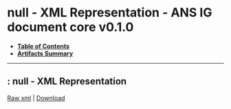 # null - XML Representation - ANS IG document core v0.1.0

* [**Table of Contents**](toc.md)
* [**Artifacts Summary**](artifacts.md)
* ****

## : null - XML Representation

[Raw xml](Binary-LDL-SES-2022.01.xml) | [Download](Binary-LDL-SES-2022.01.xml)

